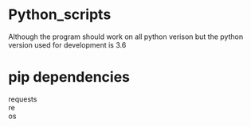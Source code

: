 # Python_scripts

  Although the program should work on all python verison but the python version used for development is 3.6
# pip dependencies
  requests <br />
  re <br />
  os <br />


